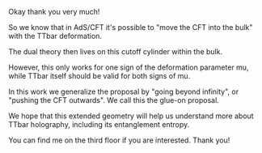 Okay thank you very much!

So we know that in AdS/CFT it's possible to "move the CFT into the bulk" with the TTbar deformation.

The dual theory then lives on this cutoff cylinder within the bulk.

However, this only works for one sign of the deformation parameter mu,
while TTbar itself should be valid for both signs of mu.

In this work we generalize the proposal by "going beyond infinity", or "pushing the CFT outwards".
We call this the glue-on proposal.

We hope that this extended geometry will help us understand more about TTbar holography,
including its entanglement entropy.

You can find me on the third floor if you are interested. Thank you!
